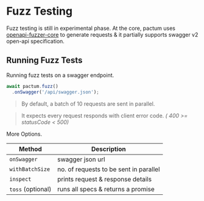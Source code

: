 # Fuzz Testing

Fuzz testing is still in experimental phase. At the core, pactum uses [openapi-fuzzer-core](https://github.com/ASaiAnudeep/openapi-fuzzer-core) to generate requests & it partially supports swagger v2 open-api specification.

## Running Fuzz Tests

Running fuzz tests on a swagger endpoint.

```js
await pactum.fuzz()
  .onSwagger('/api/swagger.json');
```

> By default, a batch of 10 requests are sent in parallel.

> It expects every request responds with client error code. *( 400 >= statusCode < 500)*

More Options.

| Method                    | Description                               |
| ------------------------- | ----------------------------------------- |
| `onSwagger`               | swagger json url                          |
| `withBatchSize`           | no. of requests to be sent in parallel    |
| `inspect`                 | prints request & response details         |
| `toss` (optional)         | runs all specs & returns a promise        |
